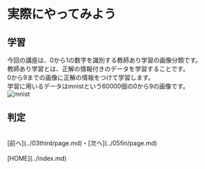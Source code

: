# 実際にやってみよう

## 学習
今回の講座は、0から1の数字を識別する教師あり学習の画像分類です。  
教師あり学習とは、正解の情報付きのデータを学習することです。  
0から9までの画像に正解の情報をつけて学習します。  
学習に用いるデータはmnistという60000個の0から9の画像です。  
![mnist](./image/mnist.PNG)
<br>


## 判定

<br>
[前へ](../03third/page.md)・[次へ](../05fin/page.md)
<br>
<br>
[HOME](../index.md)
